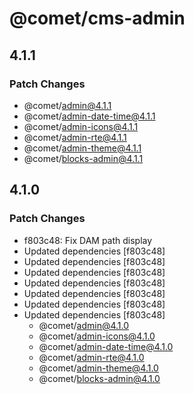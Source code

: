 # @comet/cms-admin

## 4.1.1

### Patch Changes

-   @comet/admin@4.1.1
-   @comet/admin-date-time@4.1.1
-   @comet/admin-icons@4.1.1
-   @comet/admin-rte@4.1.1
-   @comet/admin-theme@4.1.1
-   @comet/blocks-admin@4.1.1

## 4.1.0

### Patch Changes

-   f803c48: Fix DAM path display
-   Updated dependencies [f803c48]
-   Updated dependencies [f803c48]
-   Updated dependencies [f803c48]
-   Updated dependencies [f803c48]
-   Updated dependencies [f803c48]
-   Updated dependencies [f803c48]
-   Updated dependencies [f803c48]
    -   @comet/admin@4.1.0
    -   @comet/admin-icons@4.1.0
    -   @comet/admin-date-time@4.1.0
    -   @comet/admin-rte@4.1.0
    -   @comet/admin-theme@4.1.0
    -   @comet/blocks-admin@4.1.0
